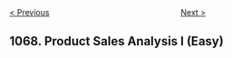 <!--|This file generated by command(leetcode description); DO NOT EDIT.    |-->
<!--+----------------------------------------------------------------------+-->
<!--|@author    openset <openset.wang@gmail.com>                           |-->
<!--|@link      https://github.com/openset                                 |-->
<!--|@home      https://github.com/openset/leetcode                        |-->
<!--+----------------------------------------------------------------------+-->

[< Previous](https://github.com/openset/leetcode/tree/master/problems/digit-count-in-range "Digit Count in Range")
　　　　　　　　　　　　　　　　
[Next >](https://github.com/openset/leetcode/tree/master/problems/product-sales-analysis-ii "Product Sales Analysis II")

## 1068. Product Sales Analysis I (Easy)


